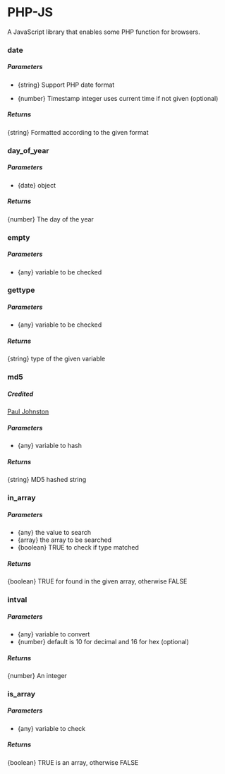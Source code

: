 # PHP-JS
A JavaScript library that enables some PHP function for browsers.

### date

##### Parameters

- {string} Support PHP date format
    
- {number} Timestamp integer uses current time if not given (optional)

##### Returns

{string} Formatted according to the given format
    
### day_of_year

##### Parameters

- {date} object
    
##### Returns

{number} The day of the year

### empty

##### Parameters

- {any} variable to be checked

### gettype

##### Parameters

- {any} variable to be checked

##### Returns

{string} type of the given variable

### md5

##### Credited

[Paul Johnston](http://pajhome.org.uk/crypt/md5/md5.html)

##### Parameters

- {any} variable to hash

##### Returns

{string} MD5 hashed string

### in_array

##### Parameters

- {any} the value to search
- {array} the array to be searched
- {boolean} TRUE to check if type matched

##### Returns

{boolean} TRUE for found in the given array, otherwise FALSE

### intval

##### Parameters

- {any} variable to convert
- {number} default is 10 for decimal and 16 for hex (optional)

##### Returns

{number} An integer

### is_array

##### Parameters

- {any} variable to check

##### Returns

{boolean} TRUE is an array, otherwise FALSE